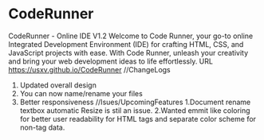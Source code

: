 # CodeRunner
CodeRunner - Online IDE V1.2
Welcome to Code Runner, your go-to online Integrated Development Environment (IDE) for crafting HTML, CSS, and JavaScript projects with ease. With Code Runner, unleash your creativity and bring your web development ideas to life effortlessly. URL https://usxv.github.io/CodeRunner
//ChangeLogs
1. Updated overall design
2. You can now name/rename your files
3. Better responsiveness
//Isues/UpcomingFeatures
1.Document rename textbox automatic Resize is stil an issue.
2.Wanted emmit like coloring for better user readability for HTML tags and separate color scheme for non-tag data. 
